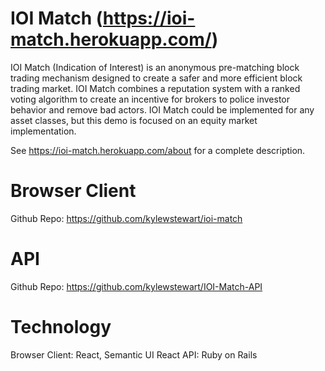 # IOI Match (https://ioi-match.herokuapp.com/)

IOI Match (Indication of Interest) is an anonymous pre-matching block trading mechanism designed to create a safer and more efficient block trading market. IOI Match combines a reputation system with a ranked voting algorithm to create an incentive for brokers to police investor behavior and remove bad actors. IOI Match could be implemented for any asset classes, but this demo is focused on an equity market implementation.

See https://ioi-match.herokuapp.com/about for a complete description.

# Browser Client
Github Repo: https://github.com/kylewstewart/ioi-match

# API
Github Repo: https://github.com/kylewstewart/IOI-Match-API

# Technology
Browser Client: React, Semantic UI React
API: Ruby on Rails
